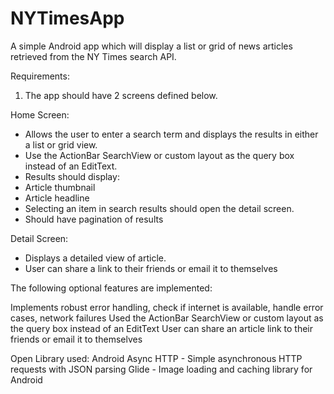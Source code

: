 # NYTimesApp
A simple Android app which will display a list or grid of news articles retrieved from the NY Times
search API.

Requirements:
1. The app should have 2 screens defined below.

Home Screen:
- Allows the user to enter a search term and displays the results in either a list or grid view.
- Use the ActionBar SearchView or custom layout as the query box instead of an EditText.
- Results should display:
- Article thumbnail
- Article headline
- Selecting an item in search results should open the detail screen.
- Should have pagination of results

Detail Screen:
- Displays a detailed view of article.
- User can share a link to their friends or email it to themselves

The following optional features are implemented:

 Implements robust error handling, check if internet is available, handle error cases, network failures
 Used the ActionBar SearchView or custom layout as the query box instead of an EditText
 User can share an article link to their friends or email it to themselves
 
 Open Library used:
 Android Async HTTP - Simple asynchronous HTTP requests with JSON parsing
Glide - Image loading and caching library for Android
